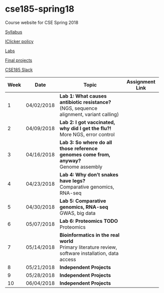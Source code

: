 # cse185-spring18
Course website for CSE Spring 2018

[Syllabus](https://github.com/gymreklab/cse185-spring18/blob/master/cse185-spring18-syllabus.md)

[IClicker policy](TODO)

[Labs](TODO)

[Final projects](TODO)

[CSE185 Slack](cse185-sp18.slack.com)


| Week | Date | Topic | Assignment Link |
|----------|----------|-------|------- |
| 1 | 04/02/2018 | **Lab 1: What causes antibiotic resistance?** <br> (NGS, sequence alignment, variant calling) | |
| 2 | 04/09/2018 | **Lab 2: I got vaccinated, why did I get the flu?!** <br> More NGS, error control | |
| 3 | 04/16/2018 | **Lab 3: So where do all those reference genomes come from, anyway?** <br> Genome assembly | |
| 4 | 04/23/2018 | **Lab 4: Why don’t snakes have legs?** <br> Comparative genomics, RNA-seq| |
| 5 | 04/30/2018 | **Lab 5: Comparative genomics, RNA-seq** <br> GWAS, big data| |
| 6 | 05/07/2018 | **Lab 6: Proteomics TODO** <br> Proteomics| |
| 7 | 05/14/2018 | **Bioinformatics in the real world** <br> Primary literature review, software installation, data access| |
| 8 | 05/21/2018 | **Independent Projects**| |
| 9 | 05/28/2018 | **Independent Projects**| |
| 10 | 06/04/2018 | **Independent Projects**| |
